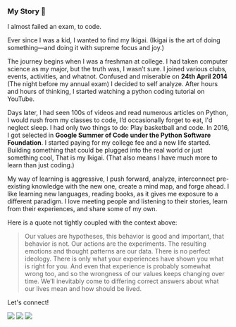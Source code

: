### My Story 👋


I almost failed an exam, to code.

Ever since I was a kid, I wanted to find my Ikigai. (Ikigai is the art of doing something—and doing it with supreme focus and joy.)

The journey begins when I was a freshman at college. I had taken computer science as my major, but the truth was, I wasn’t sure. I joined various clubs, events, activities, and whatnot. Confused and miserable on **24th April 2014** (The night before my annual exam) I decided to self analyze. After hours and hours of thinking, I started watching a python coding tutorial on YouTube.

Days later, I had seen 100s of videos and read numerous articles on Python, I would rush from my classes to code, I’d occasionally forget to eat, I'd neglect sleep. I had only two things to do: Play basketball and code. In 2016, I got selected in **Google Summer of Code under the Python Software Foundation**. I started paying for my college fee and a new life started.<br>Building something that could be plugged into the real world or just something cool, That is my Ikigai. (That also means I have much more to learn than just coding.)

My way of learning is aggressive, I push forward, analyze, interconnect pre-existing knowledge with the new one, create a mind map, and forge ahead.
I like learning new languages, reading books, as it gives me exposure to a different paradigm. I love meeting people and listening to their stories, learn from their experiences, and share some of my own.

Here is a quote not tightly coupled with the context above:
>Our values are hypotheses, this behavior is good and important, that behavior is not. Our actions are the experiments. The resulting emotions and thought patterns are our data. There is no perfect ideology. There is only what your experiences have shown you what is right for you. And even that experience is probably somewhat wrong too, and so the wrongness of our values keeps changing over time. We’ll inevitably come to differing correct answers about what our lives mean and how should be lived.

Let's connect!

[<img src="https://img.shields.io/badge/linkedin-%230077B5.svg?&style=for-the-badge&logo=linkedin&logoColor=white" />](https://www.linkedin.com/in/kuldeepsinghgrewal/)
[<img src="https://img.shields.io/badge/instagram-%23E4405F.svg?&style=for-the-badge&logo=instagram&logoColor=white" />](https://www.instagram.com/kuldeep_kiok46/)
[<img src="https://img.shields.io/badge/stack%20overflow-FE7A16?logo=stack-overflow&logoColor=white&style=for-the-badge" />](https://stackoverflow.com/users/3630386/kiok46)



<!--
**kiok46/kiok46** is a ✨ _special_ ✨ repository because its `README.md` (this file) appears on your GitHub profile.

Here are some ideas to get you started:

- 🔭 I’m currently working on ...
- 🌱 I’m currently learning ...
- 👯 I’m looking to collaborate on ...
- 🤔 I’m looking for help with ...
- 💬 Ask me about ...
- 📫 How to reach me: ...
- 😄 Pronouns: ...
- ⚡ Fun fact: ...
-->
